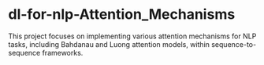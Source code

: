 # dl-for-nlp-Attention_Mechanisms
This project focuses on implementing various attention mechanisms for NLP tasks, including Bahdanau and Luong attention models, within sequence-to-sequence frameworks.
